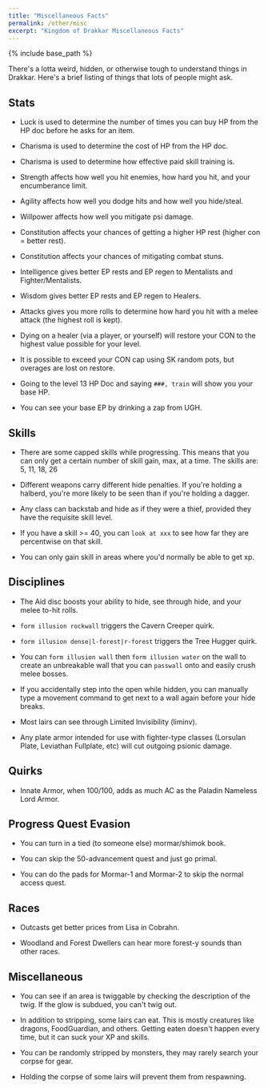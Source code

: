 ```yaml
---
title: "Miscellaneous Facts"
permalink: /other/misc
excerpt: "Kingdom of Drakkar Miscellaneous Facts"
---
```


{% include base_path %}

There's a lotta weird, hidden, or otherwise tough to understand things in Drakkar. Here's a brief listing of things that lots of people might ask.

## Stats

* Luck is used to determine the number of times you can buy HP from the HP doc before he asks for an item.

* Charisma is used to determine the cost of HP from the HP doc.

* Charisma is used to determine how effective paid skill training is.

* Strength affects how well you hit enemies, how hard you hit, and your encumberance limit.

* Agility affects how well you dodge hits and how well you hide/steal.

* Willpower affects how well you mitigate psi damage.

* Constitution affects your chances of getting a higher HP rest (higher con = better rest).

* Constitution affects your chances of mitigating combat stuns.

* Intelligence gives better EP rests and EP regen to Mentalists and Fighter/Mentalists.

* Wisdom gives better EP rests and EP regen to Healers.

* Attacks gives you more rolls to determine how hard you hit with a melee attack (the highest roll is kept).

* Dying on a healer (via a player, or yourself) will restore your CON to the highest value possible for your level. 

* It is possible to exceed your CON cap using SK random pots, but overages are lost on restore.

* Going to the level 13 HP Doc and saying `###, train` will show you your base HP.

* You can see your base EP by drinking a zap from UGH.

## Skills

* There are some capped skills while progressing. This means that you can only get a certain number of skill gain, max, at a time. The skills are: 5, 11, 18, 26

* Different weapons carry different hide penalties. If you're holding a halberd, you're more likely to be seen than if you're holding a dagger.

* Any class can backstab and hide as if they were a thief, provided they have the requisite skill level.

* If you have a skill >= 40, you can `look at xxx` to see how far they are percentwise on that skill.

* You can only gain skill in areas where you'd normally be able to get xp.

## Disciplines

* The Aid disc boosts your ability to hide, see through hide, and your melee to-hit rolls.

* `form illusion rockwall` triggers the Cavern Creeper quirk.

* `form illusion dense|l-forest|r-forest` triggers the Tree Hugger quirk.

* You can `form illusion wall` then `form illusion water` on the wall to create an unbreakable wall that you can `passwall` onto and easily crush melee bosses.

* If you accidentally step into the open while hidden, you can manually type a movement command to get next to a wall again before your hide breaks.

* Most lairs can see through Limited Invisibility (liminv).

* Any plate armor intended for use with fighter-type classes (Lorsulan Plate, Leviathan Fullplate, etc) will cut outgoing psionic damage.

## Quirks

* Innate Armor, when 100/100, adds as much AC as the Paladin Nameless Lord Armor.

## Progress Quest Evasion

* You can turn in a tied (to someone else) mormar/shimok book.

* You can skip the 50-advancement quest and just go primal.

* You can do the pads for Mormar-1 and Mormar-2 to skip the normal access quest.

## Races

* Outcasts get better prices from Lisa in Cobrahn.

* Woodland and Forest Dwellers can hear more forest-y sounds than other races.

## Miscellaneous

* You can see if an area is twiggable by checking the description of the twig. If the glow is subdued, you can't twig out.

* In addition to stripping, some lairs can eat. This is mostly creatures like dragons, FoodGuardian, and others. Getting eaten doesn't happen every time, but it can suck your XP and skills.

* You can be randomly stripped by monsters, they may rarely search your corpse for gear.

* Holding the corpse of some lairs will prevent them from respawning.
